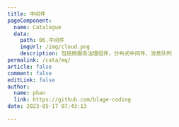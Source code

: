 ```yaml
---
title: 中间件
pageComponent: 
  name: Catalogue
  data: 
    path: 06.中间件
    imgUrl: /img/cloud.png
    description: 包括微服务治理组件，分布式中间件，消息队列
permalink: /cata/mq/
article: false
comment: false
editLink: false
author: 
  name: phan
  link: https://github.com/blage-coding
date: 2023-05-17 07:43:13

---
```

